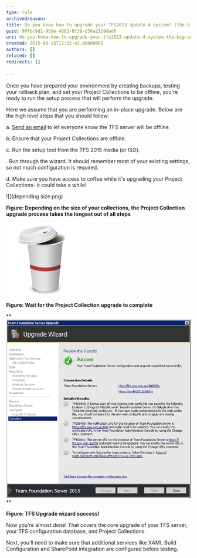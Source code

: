 ```yaml
---
type: rule
archivedreason: 
title: Do you know how to upgrade your TFS2013 Update 4 system? (the big one)
guid: 90fbc9d1-95de-4882-8f39-b56a2119dad0
uri: do-you-know-how-to-upgrade-your-tfs2013-update-4-system-the-big-one
created: 2015-08-13T12:32:42.0000000Z
authors: []
related: []
redirects: []

---
```


Once you have prepared your environment by creating backups, testing your rollback plan, and set your Project Collections to be offline, you're ready to run the setup process that will perform the upgrade.




<!--endintro-->

Here we assume that you are performing an in-place upgrade. Below are the high level steps that you should follow:

a.               [Send an email](http://www.ssw.com.au/SSW/Standards/Rules/RulesToBetterNetworks.aspx#rebootrestart) to let everyone know the TFS server will be offline.

b.              Ensure that your Project Collections are offline.

c.               Run the setup tool from the TFS 2015 media (or ISO).

.                Run through the wizard. It should remember most of your existing settings, so not much configuration is required.

d.              Make sure you have access to coffee while it's upgrading your Project Collections- it could take a while!



![](depending size.png)

**Figure: Depending on the size of your collections, the Project Collection upgrade process takes the longest out of all steps**



![coffee.png](coffee2.png)

**Figure: Wait for the Project Collection upgrade to complete**



**![](success.png)
**

**Figure: TFS Upgrade wizard success!**



Now you're almost done! That covers the core upgrade of your TFS server, your TFS configuration database, and Project Collections.



Next, you'll need to make sure that additional services like XAML Build Configuration and SharePoint integration are configured before testing.
